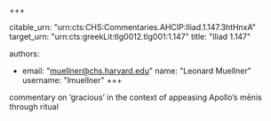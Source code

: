 +++


citable_urn: "urn:cts:CHS:Commentaries.AHCIP:Iliad.1.147.3htHnxA"
target_urn: "urn:cts:greekLit:tlg0012.tlg001:1.147"
title: "Iliad 1.147"

authors:
- email: "muellner@chs.harvard.edu"
  name: "Leonard Muellner"
  username: "lmuellner"
+++

<p>commentary on ‘gracious’ in the context of appeasing Apollo’s mēnis through ritual</p>